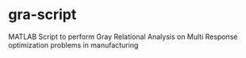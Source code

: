 # gra-script
MATLAB Script to perform Gray Relational Analysis on Multi Response optimization problems in manufacturing
